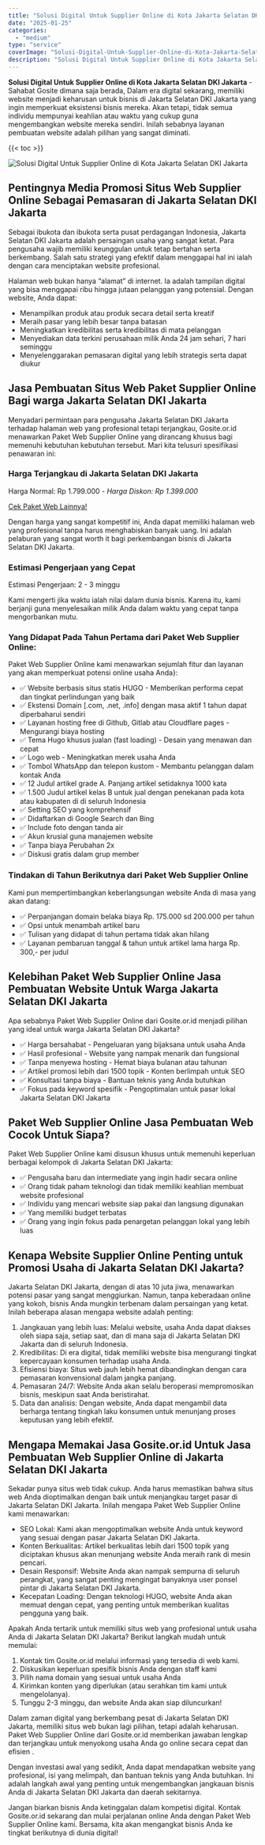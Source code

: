 ```yaml
---
title: "Solusi Digital Untuk Supplier Online di Kota Jakarta Selatan DKI Jakarta"
date: "2025-01-25"
categories: 
  - "medium"
type: "service"
coverImage: "Solusi-Digital-Untuk-Supplier-Online-di-Kota-Jakarta-Selatan-DKI-Jakarta.png"
description: "Solusi Digital Untuk Supplier Online di Kota Jakarta Selatan DKI Jakarta. Jangan biarkan bisnis Anda ketinggalan dalam kompetisi digital. Kontak Gosite.or.id..."
---
```


**Solusi Digital Untuk Supplier Online di Kota Jakarta Selatan DKI Jakarta** - Sahabat Gosite dimana saja berada, Dalam era digital sekarang, memiliki website menjadi keharusan untuk bisnis di Jakarta Selatan DKI Jakarta yang ingin memperkuat eksistensi bisnis mereka. Akan tetapi, tidak semua individu mempunyai keahlian atau waktu yang cukup guna mengembangkan website mereka sendiri. Inilah sebabnya layanan pembuatan website adalah pilihan yang sangat diminati.

{{< toc >}}

![Solusi Digital Untuk Supplier Online di Kota Jakarta Selatan DKI Jakarta](/images/medium/Solusi-Digital-Untuk-Supplier-Online-di-Kota-Jakarta-Selatan-DKI-Jakarta.png)

## Pentingnya Media Promosi Situs Web Supplier Online Sebagai Pemasaran di Jakarta Selatan DKI Jakarta

Sebagai ibukota dan ibukota serta pusat perdagangan Indonesia, Jakarta Selatan DKI Jakarta adalah persaingan usaha yang sangat ketat. Para pengusaha wajib memiliki keunggulan untuk tetap bertahan serta berkembang. Salah satu strategi yang efektif dalam menggapai hal ini ialah dengan cara menciptakan website profesional.

Halaman web bukan hanya “alamat” di internet. Ia adalah tampilan digital yang bisa menggapai ribu hingga jutaan pelanggan yang potensial. Dengan website, Anda dapat:

- Menampilkan produk atau produk secara detail serta kreatif
- Meraih pasar yang lebih besar tanpa batasan
- Meningkatkan kredibilitas serta kredibilitas di mata pelanggan
- Menyediakan data terkini perusahaan milik Anda 24 jam sehari, 7 hari seminggu
- Menyelenggarakan pemasaran digital yang lebih strategis serta dapat diukur

## Jasa Pembuatan Situs Web Paket Supplier Online Bagi warga Jakarta Selatan DKI Jakarta

Menyadari permintaan para pengusaha Jakarta Selatan DKI Jakarta terhadap halaman web yang profesional tetapi terjangkau, Gosite.or.id menawarkan Paket Web Supplier Online yang dirancang khusus bagi memenuhi kebutuhan kebutuhan tersebut. Mari kita telusuri spesifikasi penawaran ini:

### Harga Terjangkau di Jakarta Selatan DKI Jakarta

<a class="cta-button">Harga Normal: Rp 1.799.000 - <em>Harga Diskon: Rp 1.399.000</em></a>

<a href="/jasa-web/" class="cta-button">Cek Paket Web Lainnya!</a>

Dengan harga yang sangat kompetitif ini, Anda dapat memiliki halaman web yang profesional tanpa harus menghabiskan banyak uang. Ini adalah pelaburan yang sangat worth it bagi perkembangan bisnis di Jakarta Selatan DKI Jakarta.

### Estimasi Pengerjaan yang Cepat

Estimasi Pengerjaan: 2 - 3 minggu

Kami mengerti jika waktu ialah nilai dalam dunia bisnis. Karena itu, kami berjanji guna menyelesaikan milik Anda dalam waktu yang cepat tanpa mengorbankan mutu.

### Yang Didapat Pada Tahun Pertama dari Paket Web Supplier Online:

Paket Web Supplier Online kami menawarkan sejumlah fitur dan layanan yang akan memperkuat potensi online usaha Anda}:

- ✅ Website berbasis situs statis HUGO - Memberikan performa cepat dan tingkat perlindungan yang baik
- ✅ Ekstensi Domain \[.com, .net, .info\] dengan masa aktif 1 tahun dapat diperbaharui sendiri
- ✅ Layanan hosting free di Github, Gitlab atau Cloudflare pages - Mengurangi biaya hosting
- ✅ Tema Hugo khusus jualan (fast loading) - Desain yang menawan dan cepat
- ✅ Logo web - Meningkatkan merek usaha Anda
- ✅ Tombol WhatsApp dan telepon kustom - Membantu pelanggan dalam kontak Anda
- ✅ 12 Judul artikel grade A. Panjang artikel setidaknya 1000 kata
- ✅ 1.500 Judul artikel kelas B untuk jual dengan penekanan pada kota atau kabupaten di di seluruh Indonesia
- ✅ Setting SEO yang komprehensif
- ✅ Didaftarkan di Google Search dan Bing
- ✅ Include foto dengan tanda air
- ✅ Akun krusial guna manajemen website
- ✅ Tanpa biaya Perubahan 2x
- ✅ Diskusi gratis dalam grup member

### Tindakan di Tahun Berikutnya dari Paket Web Supplier Online

Kami pun mempertimbangkan keberlangsungan website Anda di masa yang akan datang:

- ✅ Perpanjangan domain belaka biaya Rp. 175.000 sd 200.000 per tahun
- ✅ Opsi untuk menambah artikel baru
- ✅ Tulisan yang didapat di tahun pertama tidak akan hilang
- ✅ Layanan pembaruan tanggal & tahun untuk artikel lama harga Rp. 300,- per judul

## Kelebihan Paket Web Supplier Online Jasa Pembuatan Website Untuk Warga Jakarta Selatan DKI Jakarta

Apa sebabnya Paket Web Supplier Online dari Gosite.or.id menjadi pilihan yang ideal untuk warga Jakarta Selatan DKI Jakarta?

- ✅ Harga bersahabat - Pengeluaran yang bijaksana untuk usaha Anda
- ✅ Hasil profesional - Website yang nampak menarik dan fungsional
- ✅ Tanpa menyewa hosting - Hemat biaya bulanan atau tahunan
- ✅ Artikel promosi lebih dari 1500 topik - Konten berlimpah untuk SEO
- ✅ Konsultasi tanpa biaya - Bantuan teknis yang Anda butuhkan
- ✅ Fokus pada keyword spesifik - Pengoptimalan untuk pasar lokal Jakarta Selatan DKI Jakarta

## Paket Web Supplier Online Jasa Pembuatan Web Cocok Untuk Siapa?

Paket Web Supplier Online kami disusun khusus untuk memenuhi keperluan berbagai kelompok di Jakarta Selatan DKI Jakarta:

- ✅ Pengusaha baru dan intermediate yang ingin hadir secara online
- ✅ Orang tidak paham teknologi dan tidak memiliki keahlian membuat website profesional
- ✅ Individu yang mencari website siap pakai dan langsung digunakan
- ✅ Yang memiliki budget terbatas
- ✅ Orang yang ingin fokus pada penargetan pelanggan lokal yang lebih luas

## Kenapa Website Supplier Online Penting untuk Promosi Usaha di Jakarta Selatan DKI Jakarta?

Jakarta Selatan DKI Jakarta, dengan di atas 10 juta jiwa, menawarkan potensi pasar yang sangat menggiurkan. Namun, tanpa keberadaan online yang kokoh, bisnis Anda mungkin terbenam dalam persaingan yang ketat. Inilah beberapa alasan mengapa website adalah penting:

1. Jangkauan yang lebih luas: Melalui website, usaha Anda dapat diakses oleh siapa saja, setiap saat, dan di mana saja di Jakarta Selatan DKI Jakarta dan di seluruh Indonesia.
2. Kredibilitas: Di era digital, tidak memiliki website bisa mengurangi tingkat kepercayaan konsumen terhadap usaha Anda.
3. Efisiensi biaya: Situs web jauh lebih hemat dibandingkan dengan cara pemasaran konvensional dalam jangka panjang.
4. Pemasaran 24/7: Website Anda akan selalu beroperasi mempromosikan bisnis, meskipun saat Anda beristirahat.
5. Data dan analisis: Dengan website, Anda dapat mengambil data berharga tentang tingkah laku konsumen untuk menunjang proses keputusan yang lebih efektif.

## Mengapa Memakai Jasa Gosite.or.id Untuk Jasa Pembuatan Web Supplier Online di Jakarta Selatan DKI Jakarta

Sekadar punya situs web tidak cukup. Anda harus memastikan bahwa situs web Anda dioptimalkan dengan baik untuk menjangkau target pasar di Jakarta Selatan DKI Jakarta. Inilah mengapa Paket Web Supplier Online kami menawarkan:

- SEO Lokal: Kami akan mengoptimalkan website Anda untuk keyword yang sesuai dengan pasar Jakarta Selatan DKI Jakarta.
- Konten Berkualitas: Artikel berkualitas lebih dari 1500 topik yang diciptakan khusus akan menunjang website Anda meraih rank di mesin pencari.
- Desain Responsif: Website Anda akan nampak sempurna di seluruh perangkat, yang sangat penting mengingat banyaknya user ponsel pintar di Jakarta Selatan DKI Jakarta.
- Kecepatan Loading: Dengan teknologi HUGO, website Anda akan memuat dengan cepat, yang penting untuk memberikan kualitas pengguna yang baik.

Apakah Anda tertarik untuk memiliki situs web yang profesional untuk usaha Anda di Jakarta Selatan DKI Jakarta? Berikut langkah mudah untuk memulai:

1. Kontak tim Gosite.or.id melalui informasi yang tersedia di web kami.
2. Diskusikan keperluan spesifik bisnis Anda dengan staff kami
3. Pilih nama domain yang sesuai untuk usaha Anda
4. Kirimkan konten yang diperlukan (atau serahkan tim kami untuk mengelolanya).
5. Tunggu 2-3 minggu, dan website Anda akan siap diluncurkan!

Dalam zaman digital yang berkembang pesat di Jakarta Selatan DKI Jakarta, memiliki situs web bukan lagi pilihan, tetapi adalah keharusan. Paket Web Supplier Online dari Gosite.or.id memberikan jawaban lengkap dan terjangkau untuk menyokong usaha Anda go online secara cepat dan efisien .

Dengan investasi awal yang sedikit, Anda dapat mendapatkan website yang profesional, isi yang melimpah, dan bantuan teknis yang Anda butuhkan. Ini adalah langkah awal yang penting untuk mengembangkan jangkauan bisnis Anda di Jakarta Selatan DKI Jakarta dan daerah sekitarnya.

Jangan biarkan bisnis Anda ketinggalan dalam kompetisi digital. Kontak Gosite.or.id sekarang dan mulai perjalanan online Anda dengan Paket Web Supplier Online kami. Bersama, kita akan mengangkat bisnis Anda ke tingkat berikutnya di dunia digital!